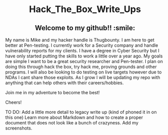 <h1 style="text-align: center;">Hack_The_Box_Write_Ups</h1>
<h2 style="text-align: center;">Welcome to my github!! :smile: </h2>

My name is Mike and my hacker handle is Thugbounty. I am here to get better at Pen-testing. I currently work for a Security company and handle vulnerability reports for my clients. I have a degree in Cyber Security but I have only started putting the skills to work a little over a year ago. My goals are simple I want to be a great security researcher and Pen-tester. I plan on doing this through hack the box, try hack me, proving grounds and other programs. I will also be looking to do testing on live targets however due to NDAs I cant share those exploits. As I grow I will be updating my repo with anything that can help others with their careers/hobbies.

Join me in my adventure to become the best!

Cheers!

TO DO: Add a little more detail to legacy write up (kind of phoned it in on this one) Learn more about Markdown and how to create a proper document that does not look like a bunch of crazyness. Add my screenshots.

 
